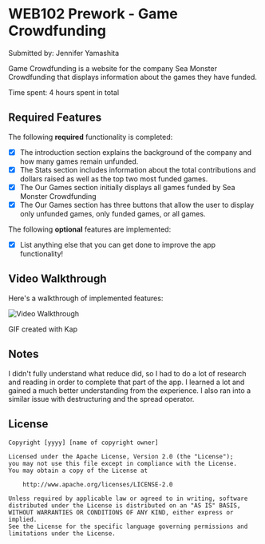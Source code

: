 # WEB102 Prework - Game Crowdfunding

Submitted by: Jennifer Yamashita

Game Crowdfunding is a website for the company Sea Monster Crowdfunding that displays information about the games they have funded.

Time spent: 4 hours spent in total

## Required Features

The following **required** functionality is completed:

* [X] The introduction section explains the background of the company and how many games remain unfunded.
* [X] The Stats section includes information about the total contributions and dollars raised as well as the top two most funded games.
* [X] The Our Games section initially displays all games funded by Sea Monster Crowdfunding
* [X] The Our Games section has three buttons that allow the user to display only unfunded games, only funded games, or all games.

The following **optional** features are implemented:

* [X] List anything else that you can get done to improve the app functionality!

## Video Walkthrough

Here's a walkthrough of implemented features:

<img src='./Kapture 2025-04-20 at 19.04.03.gif' title='Video Walkthrough' width='' alt='Video Walkthrough' />

<!-- Replace this with whatever GIF tool you used! -->
GIF created with Kap  

## Notes

I didn't fully understand what reduce did, so I had to do a lot of research and reading in order to complete that part of the app. I learned a lot and gained a much better understanding from the experience. I also ran into a similar issue with destructuring and the spread operator. 

## License

    Copyright [yyyy] [name of copyright owner]

    Licensed under the Apache License, Version 2.0 (the "License");
    you may not use this file except in compliance with the License.
    You may obtain a copy of the License at

        http://www.apache.org/licenses/LICENSE-2.0

    Unless required by applicable law or agreed to in writing, software
    distributed under the License is distributed on an "AS IS" BASIS,
    WITHOUT WARRANTIES OR CONDITIONS OF ANY KIND, either express or implied.
    See the License for the specific language governing permissions and
    limitations under the License.
